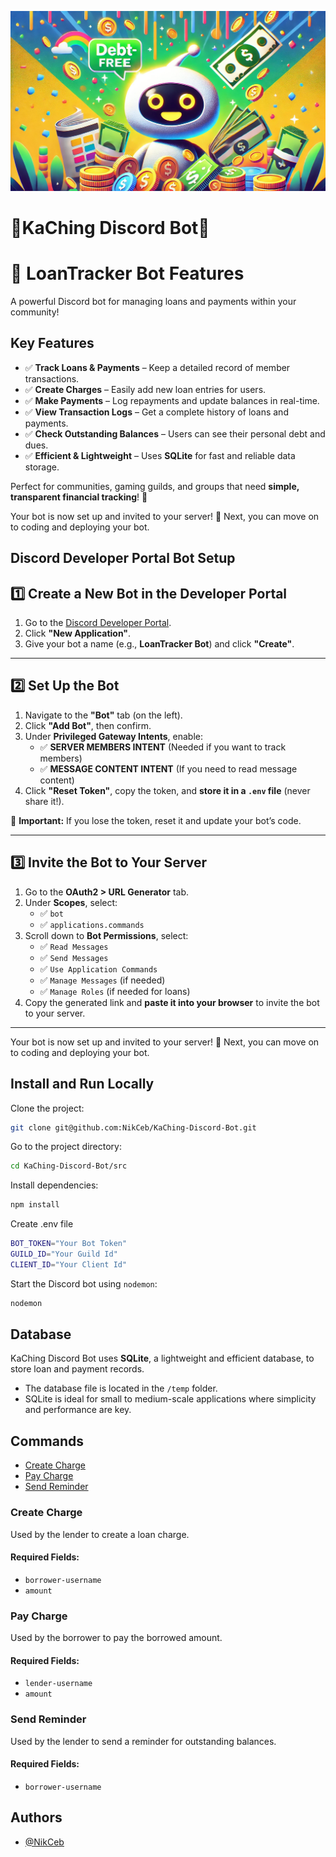 ![Logo](./images/KaChingBot.jpg)

# 🤖KaChing Discord Bot🤖

# 🚀 LoanTracker Bot Features

A powerful Discord bot for managing loans and payments within your community!

## Key Features

- ✅ **Track Loans & Payments** – Keep a detailed record of member transactions.
- ✅ **Create Charges** – Easily add new loan entries for users.
- ✅ **Make Payments** – Log repayments and update balances in real-time.
- ✅ **View Transaction Logs** – Get a complete history of loans and payments.
- ✅ **Check Outstanding Balances** – Users can see their personal debt and dues.
- ✅ **Efficient & Lightweight** – Uses **SQLite** for fast and reliable data storage.

Perfect for communities, gaming guilds, and groups that need **simple, transparent financial tracking**! 🎯

Your bot is now set up and invited to your server! 🎉 Next, you can move on to coding and deploying your bot.

## Discord Developer Portal Bot Setup

## 1️⃣ Create a New Bot in the Developer Portal

1. Go to the [Discord Developer Portal](https://discord.com/developers/applications).
2. Click **"New Application"**.
3. Give your bot a name (e.g., **LoanTracker Bot**) and click **"Create"**.

---

## 2️⃣ Set Up the Bot

1. Navigate to the **"Bot"** tab (on the left).
2. Click **"Add Bot"**, then confirm.
3. Under **Privileged Gateway Intents**, enable:
   - ✅ **SERVER MEMBERS INTENT** (Needed if you want to track members)
   - ✅ **MESSAGE CONTENT INTENT** (If you need to read message content)
4. Click **"Reset Token"**, copy the token, and **store it in a `.env` file** (never share it!).

📌 **Important:** If you lose the token, reset it and update your bot’s code.

---

## 3️⃣ Invite the Bot to Your Server

1. Go to the **OAuth2 > URL Generator** tab.
2. Under **Scopes**, select:
   - ✅ `bot`
   - ✅ `applications.commands`
3. Scroll down to **Bot Permissions**, select:
   - ✅ `Read Messages`
   - ✅ `Send Messages`
   - ✅ `Use Application Commands`
   - ✅ `Manage Messages` (if needed)
   - ✅ `Manage Roles` (if needed for loans)
4. Copy the generated link and **paste it into your browser** to invite the bot to your server.

---

Your bot is now set up and invited to your server! 🎉 Next, you can move on to coding and deploying your bot.

## Install and Run Locally

Clone the project:

```bash
git clone git@github.com:NikCeb/KaChing-Discord-Bot.git
```

Go to the project directory:

```bash
cd KaChing-Discord-Bot/src
```

Install dependencies:

```bash
npm install
```

Create .env file

```bash
BOT_TOKEN="Your Bot Token"
GUILD_ID="Your Guild Id"
CLIENT_ID="Your Client Id"
```

Start the Discord bot using `nodemon`:

```bash
nodemon
```

## Database

KaChing Discord Bot uses **SQLite**, a lightweight and efficient database, to store loan and payment records.

- The database file is located in the `/temp` folder.
- SQLite is ideal for small to medium-scale applications where simplicity and performance are key.

## Commands

- [Create Charge](#create-charge)
- [Pay Charge](#pay-charge)
- [Send Reminder](#send-reminder)

### Create Charge

Used by the lender to create a loan charge.

#### **Required Fields:**

- `borrower-username`
- `amount`

### Pay Charge

Used by the borrower to pay the borrowed amount.

#### **Required Fields:**

- `lender-username`
- `amount`

### Send Reminder

Used by the lender to send a reminder for outstanding balances.

#### **Required Fields:**

- `borrower-username`

## Authors

- [@NikCeb](https://github.com/NikCeb)
